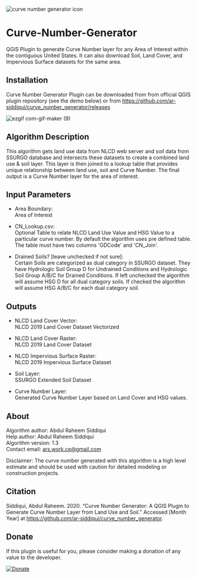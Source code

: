 ![curve number generator icon](icon.png)

# Curve-Number-Generator
QGIS Plugin to generate Curve Number layer for any Area of Interest within the contiguous United States. It can also download Soil, Land Cover, and Impervious Surface datasets for the same area.

## Installation
Curve Number Generator Plugin can be downloaded from from official QGIS plugin repository (see the demo below) or from https://github.com/ar-siddiqui/curve_number_generator/releases

![ezgif com-gif-maker (9)](https://user-images.githubusercontent.com/53625184/133895988-b0fcd6dc-4133-4b6a-bf91-56ca267d57ba.gif)

## Algorithm Description
This algorithm gets land use data from NLCD web server and soil data from SSURGO database and intersects these datasets to create a combined land use & soil layer. This layer is then joined to a lookup table that provides unique relationship between land use, soil and Curve Number. The final output is a Curve Number layer for the area of interest. 

## Input Parameters

- Area Boundary:  
    Area of Interest

- CN_Lookup.csv:  
    Optional Table to relate NLCD Land Use Value and HSG Value to a particular curve number. By default the algorithm uses pre defined table. The table must have two columns 'GDCode' and 'CN_Join'.

- Drained Soils? [leave unchecked if not sure]:  
    Certain Soils are categorized as dual category in SSURGO dataset. They have Hydrologic Soil Group D for Undrained Conditions and Hydrologic Soil Group A/B/C for Drained Conditions. If left unchecked the algorithm will assume HSG D for all dual category soils.  If checked the algorithm will assume HSG A/B/C for each dual category soil.

## Outputs

- NLCD Land Cover Vector:  
    NLCD 2019 Land Cover Dataset Vectorized

- NLCD Land Cover Raster:  
    NLCD 2019 Land Cover Dataset

- NLCD Impervious Surface Raster:  
    NLCD 2019 Impervious Surface Dataset

- Soil Layer:  
    SSURGO Extended Soil Dataset 

- Curve Number Layer:  
    Generated Curve Number Layer based on Land Cover and HSG values.

## About

Algorithm author: Abdul Raheem Siddiqui  
Help author: Abdul Raheem Siddiqui  
Algorithm version: 1.3  
Contact email: ars.work.ce@gmail.com

Disclaimer: The curve number generated with this algorithm is a high level estimate and should be used with caution for detailed modeling or construction projects.

## Citation
Siddiqui, Abdul Raheem. 2020. “Curve Number Generator: A QGIS Plugin to Generate Curve Number Layer from Land Use and Soil.” Accessed [Month Year] at https://github.com/ar-siddiqui/curve_number_generator.

## Donate
  
 <p>If this plugin is useful for you, please consider making a donation of any value to the developer.</p>
 
 <a href="https://www.paypal.com/donate?business=T25JMRWJAL5SQ&item_name=For+Curve+Number+Generator+Plugin&currency_code=USD" target="_blank">
 <img border="0" alt="Donate" src="https://www.paypalobjects.com/en_US/i/btn/btn_donateCC_LG.gif">
 </a>
